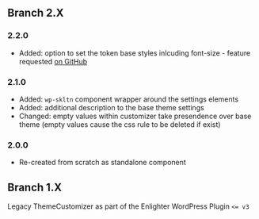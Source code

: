 ## Branch 2.X ##

### 2.2.0 ###

* Added: option to set the token base styles inlcuding font-size - feature requested [on GitHub](https://github.com/EnlighterJS/Plugin.ThemeCustomizer/issues/6)

### 2.1.0 ###

* Added: `wp-skltn` component wrapper around the settings elements
* Added: additional description to the base theme settings
* Changed: empty values within customizer take presendence over base theme (empty values cause the css rule to be deleted if exist)

### 2.0.0 ###

* Re-created from scratch as standalone component

## Branch 1.X ##

Legacy ThemeCustomizer as part of the Enlighter WordPress Plugin `<= v3`